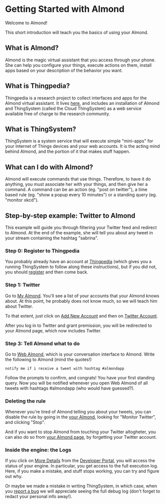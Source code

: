 # Getting Started with Almond

Welcome to Almond!

This short introduction will teach you the basics of using your Almond.

## What is Almond?

Almond is the magic virtual assistant that you access through your phone. She can
help you configure your things, execute actions on them, install apps based on
your description of the behavior you want.

## What is Thingpedia?

Thingpedia is a research project to collect interfaces and apps for the
Almond virtual assistant. It lives [here](https://thingpedia.stanford.edu/about),
and includes an installation of Almond and ThingSystem (called the Cloud ThingSystem)
as a web service available free of charge to the research community.

## What is ThingSystem?

ThingSystem is a system service that will execute simple "mini-apps" for
your Internet of Things devices and your web accounts. It is the acting
mind behind Almond, and the portion of it that makes stuff happen.

## What can I do with Almond?

Almond will execute commands that use things. Therefore, to have it do anything,
you must associate her with your things, and then give her a command. A command
can be an action (eg. "post on twitter"), a time based rule (eg. "show a popup every 10 minutes")
or a standing query (eg. "monitor xkcd").

## Step-by-step example: Twitter to Almond

This example will guide you through filtering your Twitter feed and redirect
to Almond. At the end of the example, she will tell you about any tweet in your
stream containing the hashtag "sabrina".

### Step 0: Register to Thingpedia

You probably already have an account at
[Thingpedia](https://thingpedia.stanford.edu) (which gives you a running ThingSystem
to follow along these instructions), but if you did
not, you should
[register](/user/register) and then
come back.

### Step 1: Twitter

Go to [My Almond](/me).
You'll see a list of your accounts that your Almond knows about. At this point,
he probably does not know much, so we will teach him about Twitter.

To that extent, just click on
[Add New Account](/me/devices/create?class=online)
and then on
[Twitter Account](/me/devices/oauth2/com.twitter).

After you log in to Twitter and grant premission, you will be redirected to your
Almond page, which now includes Twitter.

### Step 3: Tell Almond what to do

Go to [Web Almond](/me/conversation), which is your conversation interface to Almond.
Write the following to Almond (mind the quotes!)

	notify me if i receive a tweet with hashtag #almondapp

Follow the prompts to confirm, and congrats! You have your first standing query.
Now you will be notified whenever you open Web Almond of all tweets with hashtags \#almondapp
(who would have guessed?).

### Deleting the rule

Whenever you're tired of Almond telling you about your tweets, you can disable the
rule by going in the [your Almond](/me), looking for "Monitor Twitter", and clicking "Stop".

And if you want to stop Almond from touching your Twitter
altogheter, you can also do so from [your Almond page](/me), by forgetting
your Twitter account.

### Inside the engine: the Logs

If you click on [More Details](/status) from the [Developer Portal](/thingpedia/developers),
you will access the status of your engine. In particular, you get access
to the full execution log.
Here, if you make a mistake, and stuff stops working, you can try and figure out why.

Or maybe we made a mistake in writing ThingSystem, in which case, when you
[report a bug](https://github.com/Stanford-IoT-Lab/thingengine-platform-cloud/issues) we will
appreciate seeing the full debug log (don't forget to redact your personal info
away!).
